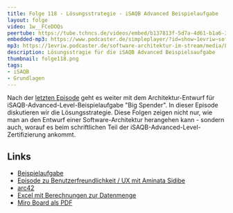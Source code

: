 ```yaml
---
title: Folge 118 - Lösungsstrategie - iSAQB Advanced Beispielaufgabe
layout: folge
video: 1w__FCeDOQs
peertube: https://tube.tchncs.de/videos/embed/b137813f-5d7a-4d61-b1a6-3bd5cb409296
embedded-mp3: https://www.podcaster.de/simpleplayer/?id=show~1evriw~software-architektur-im-stream~pod-e969d540df59356a60333684f4&v=1651840827
mp3: https://1evriw.podcaster.de/software-architektur-im-stream/media/Loesungsstrategie_Kontext_iSAQB_Advanced_Beispielaufgabe.mp3
description: Lösungsstragie für die iSAQB Advanced Beispielsaufgabe
thumbnail: folge118.png
tags:
- iSAQB
- Grundlagen
---
```


Nach der [letzten Episode](/2022/04/29/folge117.html) geht es weiter
mit dem Architektur-Entwurf für iSAQB-Advanced-Level-Beispielaufgabe
"Big Spender". In dieser Episode diskutieren wir die Lösungsstrategie.
Diese Folgen zeigen nicht nur, wie man an
den Entwurf einer Software-Architektur herangehen kann - sondern auch,
worauf es beim schriftlichen Teil der
iSAQB-Advanced-Level-Zertifizierung ankommt.

## Links

* [Beispielaufgabe](https://www.isaqb.org/wp-content/uploads/2021/07/cpsa-a-aufgabe-BigSpender-1.5.pdf)
* [Episode zu Benutzerfreundlichkeit / UX mit Aminata
Sidibe](https://software-architektur.tv/2022/04/01/folge114.html)
* [arc42](https://arc42.de/)
* [Excel mit Berechnungen zur Datenmenge](/sketchnotes/folge118-excel.xlsx)
* [Miro Board als PDF](/sketchnotes/folge118-miro-board.pdf)

